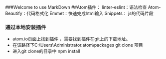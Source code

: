 ###Welcome to use MarkDown
##Atom插件：
linter-eslint：语法检查
Atom-Beautify：代码格式化
Emmet：快速完成html输入
Snippets： js的代码片段

### 通过本地安装插件
* atom.io页面上找到插件 ，需要找到插件在git上的下载地址。
* 在该路径下C:\Users\Administrator\.atom\packages git clone 项目
* 进入git clone的目录中 npm install